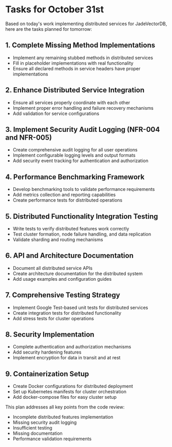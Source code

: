 # Tasks for October 31st

Based on today's work implementing distributed services for JadeVectorDB, here are the tasks planned for tomorrow:

## 1. Complete Missing Method Implementations
- Implement any remaining stubbed methods in distributed services
- Fill in placeholder implementations with real functionality
- Ensure all declared methods in service headers have proper implementations

## 2. Enhance Distributed Service Integration
- Ensure all services properly coordinate with each other
- Implement proper error handling and failure recovery mechanisms
- Add validation for service configurations

## 3. Implement Security Audit Logging (NFR-004 and NFR-005)
- Create comprehensive audit logging for all user operations
- Implement configurable logging levels and output formats
- Add security event tracking for authentication and authorization

## 4. Performance Benchmarking Framework
- Develop benchmarking tools to validate performance requirements
- Add metrics collection and reporting capabilities
- Create performance tests for distributed operations

## 5. Distributed Functionality Integration Testing
- Write tests to verify distributed features work correctly
- Test cluster formation, node failure handling, and data replication
- Validate sharding and routing mechanisms

## 6. API and Architecture Documentation
- Document all distributed service APIs
- Create architecture documentation for the distributed system
- Add usage examples and configuration guides

## 7. Comprehensive Testing Strategy
- Implement Google Test-based unit tests for distributed services
- Create integration tests for distributed functionality
- Add stress tests for cluster operations

## 8. Security Implementation
- Complete authentication and authorization mechanisms
- Add security hardening features
- Implement encryption for data in transit and at rest

## 9. Containerization Setup
- Create Docker configurations for distributed deployment
- Set up Kubernetes manifests for cluster orchestration
- Add docker-compose files for easy cluster setup

This plan addresses all key points from the code review:
- Incomplete distributed features implementation
- Missing security audit logging
- Insufficient testing
- Missing documentation
- Performance validation requirements